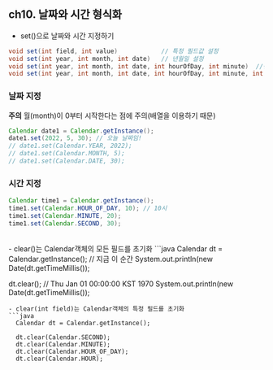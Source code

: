 ## ch10. 날짜와 시간 형식화

- set()으로 날짜와 시간 지정하기    
```java
void set(int field, int value)            // 특정 필드값 설정
void set(int year, int month, int date)   // 년월일 설정
void set(int year, int month, int date, int hourOfDay, int minute)  //년월일시분
void set(int year, int month, int date, int hourOfDay, int minute, int second)  //년월일시분초

```
### 날짜 지정
**주의** 월(month)이 0부터 시작한다는 점에 주의(배열을 이용하기 때문)
```java
Calendar date1 = Calendar.getInstance();
date1.set(2022, 5, 30); // 오늘 날짜임!
// date1.set(Calendar.YEAR, 2022);
// date1.set(Calendar.MONTH, 5);
// date1.set(Calendar.DATE, 30);

```
### 시간 지정
```java
Calendar time1 = Calendar.getInstance();
time1.set(Calendar.HOUR_OF_DAY, 10); // 10시
time1.set(Calendar.MINUTE, 20);
time1.set(Calendar.SECOND, 30);
```
<br>
- clear()는 Calendar객체의 모든 필드를 초기화   
```java
  Calendar dt = Calendar.getInstance();
  // 지금 이 순간
  System.out.println(new Date(dt.getTimeMillis());
  
  dt.clear();
  // Thu Jan 01 00:00:00 KST 1970
  System.out.println(new Date(dt.getTimeMillis());
  
```
- clear(int field)는 Calendar객체의 특정 필드를 초기화
```java
  Calendar dt = Calendar.getInstance();
  
  dt.clear(Calendar.SECOND);
  dt.clear(Calendar.MINUTE);
  dt.clear(Calendar.HOUR_OF_DAY);
  dt.clear(Calendar.HOUR);
```













